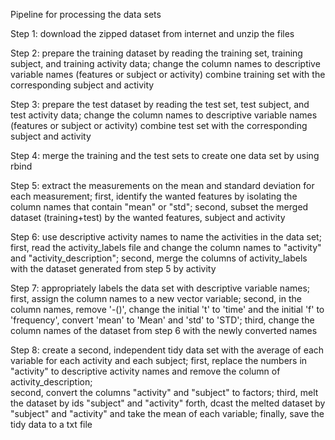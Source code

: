 Pipeline for processing the data sets

Step 1: download the zipped dataset from internet and unzip the files

Step 2: prepare the training dataset by reading the training set, training subject, and training activity data;
        change the column names to descriptive variable names (features or subject or activity)
        combine training set with the corresponding subject and activity

Step 3: prepare the test dataset by reading the test set, test subject, and test activity data;
        change the column names to descriptive variable names (features or subject or activity)
        combine test set with the corresponding subject and activity

Step 4: merge the training and the test sets to create one data set by using rbind

Step 5: extract the measurements on the mean and standard deviation for each measurement;
        first, identify the wanted features by isolating the column names that contain "mean" or "std";
        second, subset the merged dataset (training+test) by the wanted features, subject and activity

Step 6: use descriptive activity names to name the activities in the data set;
        first, read the activity_labels file and change the column names to "activity" and "activity_description";
        second, merge the columns of activity_labels with the dataset generated from step 5 by activity

Step 7: appropriately labels the data set with descriptive variable names;
        first, assign the column names to a new vector variable;
        second, in the column names, remove '-()', change the initial 't' to 'time' and the initial 'f' to 'frequency',
        convert 'mean' to 'Mean' and 'std' to 'STD';
        third, change the column names of the dataset from step 6 with the newly converted names

Step 8: create a second, independent tidy data set with the average of each variable for each activity and each subject;
        first, replace the numbers in "activity" to descriptive activity names and remove the column of activity_description;  
        second, convert the columns "activity" and "subject" to factors;
        third, melt the dataset by ids "subject" and "activity"
        forth, dcast the melted dataset by "subject" and "activity" and take the mean of each variable;
        finally, save the tidy data to a txt file  
